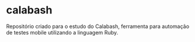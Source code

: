 # calabash

Repositório criado para o estudo do Calabash, ferramenta para automação de testes mobile utilizando a linguagem Ruby.
